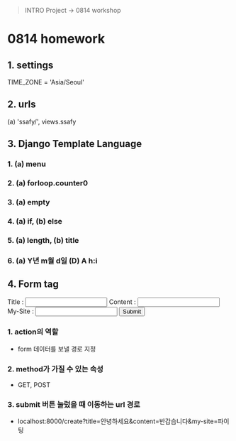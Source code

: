 > INTRO Project -> 0814 workshop

# 0814 homework

## 1. settings
TIME_ZONE = 'Asia/Seoul'

## 2. urls
(a) 'ssafy/', views.ssafy

## 3. Django Template Language
### 1. (a) menu
### 2. (a) forloop.counter0
### 3. (a) empty
### 4. (a) if, (b) else
### 5. (a) length, (b) title
### 6. (a) Y년 m월 d일 (D) A h:i

## 4. Form tag
<form action="/create/" method="">
  <label for="title">Title : </label>
  <input type="text" name="title" id="title">
  <label for="content">Content : </label>
  <input type="text" name="content" id="content">
  <label for="my-site">My-Site : </label>
  <input type="text" name="my-site" id="my-site">
  <input type="submit">
</form>

### 1. action의 역할
- form 데이터를 보낼 경로 지정

### 2. method가 가질 수 있는 속성
- GET, POST

### 3. submit 버튼 눌렀을 때 이동하는 url 경로
- localhost:8000/create?title=안녕하세요&content=반갑습니다&my-site=파이팅